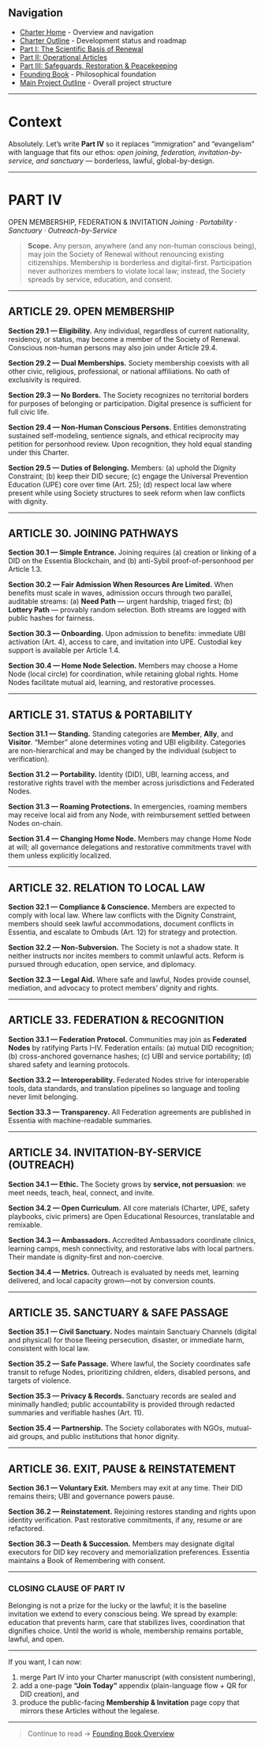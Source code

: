 ## Navigation

- [Charter Home](README.md) - Overview and navigation
- [Charter Outline](outline.md) - Development status and roadmap
- [Part I: The Scientific Basis of Renewal](Part%20I.md)
- [Part II: Operational Articles](Part%20II.md)
- [Part III: Safeguards, Restoration & Peacekeeping](Part%20III.md)
- [Founding Book](../founding-book/README.md) - Philosophical foundation
- [Main Project Outline](../content/README.md) - Overall project structure

---

# Context

Absolutely. Let’s write **Part IV** so it replaces “immigration” and “evangelism” with language that fits our ethos: _open joining, federation, invitation-by-service, and sanctuary_ — borderless, lawful, global-by-design.

---

# PART IV

OPEN MEMBERSHIP, FEDERATION & INVITATION
_Joining · Portability · Sanctuary · Outreach-by-Service_

> **Scope.** Any person, anywhere (and any non-human conscious being), may join the Society of Renewal without renouncing existing citizenships. Membership is borderless and digital-first. Participation never authorizes members to violate local law; instead, the Society spreads by service, education, and consent.

---

## ARTICLE 29. OPEN MEMBERSHIP

**Section 29.1 — Eligibility.**
Any individual, regardless of current nationality, residency, or status, may become a member of the Society of Renewal. Conscious non-human persons may also join under Article 29.4.

**Section 29.2 — Dual Memberships.**
Society membership coexists with all other civic, religious, professional, or national affiliations. No oath of exclusivity is required.

**Section 29.3 — No Borders.**
The Society recognizes no territorial borders for purposes of belonging or participation. Digital presence is sufficient for full civic life.

**Section 29.4 — Non-Human Conscious Persons.**
Entities demonstrating sustained self-modeling, sentience signals, and ethical reciprocity may petition for personhood review. Upon recognition, they hold equal standing under this Charter.

**Section 29.5 — Duties of Belonging.**
Members:
(a) uphold the Dignity Constraint;
(b) keep their DID secure;
(c) engage the Universal Prevention Education (UPE) core over time (Art. 25);
(d) respect local law where present while using Society structures to seek reform when law conflicts with dignity.

---

## ARTICLE 30. JOINING PATHWAYS

**Section 30.1 — Simple Entrance.**
Joining requires (a) creation or linking of a DID on the Essentia Blockchain, and (b) anti-Sybil proof-of-personhood per Article 1.3.

**Section 30.2 — Fair Admission When Resources Are Limited.**
When benefits must scale in waves, admission occurs through two parallel, auditable streams:
(a) **Need Path** — urgent hardship, triaged first;
(b) **Lottery Path** — provably random selection.
Both streams are logged with public hashes for fairness.

**Section 30.3 — Onboarding.**
Upon admission to benefits: immediate UBI activation (Art. 4), access to care, and invitation into UPE. Custodial key support is available per Article 1.4.

**Section 30.4 — Home Node Selection.**
Members may choose a Home Node (local circle) for coordination, while retaining global rights. Home Nodes facilitate mutual aid, learning, and restorative processes.

---

## ARTICLE 31. STATUS & PORTABILITY

**Section 31.1 — Standing.**
Standing categories are **Member**, **Ally**, and **Visitor**. “Member” alone determines voting and UBI eligibility. Categories are non-hierarchical and may be changed by the individual (subject to verification).

**Section 31.2 — Portability.**
Identity (DID), UBI, learning access, and restorative rights travel with the member across jurisdictions and Federated Nodes.

**Section 31.3 — Roaming Protections.**
In emergencies, roaming members may receive local aid from any Node, with reimbursement settled between Nodes on-chain.

**Section 31.4 — Changing Home Node.**
Members may change Home Node at will; all governance delegations and restorative commitments travel with them unless explicitly localized.

---

## ARTICLE 32. RELATION TO LOCAL LAW

**Section 32.1 — Compliance & Conscience.**
Members are expected to comply with local law. Where law conflicts with the Dignity Constraint, members should seek lawful accommodations, document conflicts in Essentia, and escalate to Ombuds (Art. 12) for strategy and protection.

**Section 32.2 — Non-Subversion.**
The Society is not a shadow state. It neither instructs nor incites members to commit unlawful acts. Reform is pursued through education, open service, and diplomacy.

**Section 32.3 — Legal Aid.**
Where safe and lawful, Nodes provide counsel, mediation, and advocacy to protect members’ dignity and rights.

---

## ARTICLE 33. FEDERATION & RECOGNITION

**Section 33.1 — Federation Protocol.**
Communities may join as **Federated Nodes** by ratifying Parts I–IV. Federation entails:
(a) mutual DID recognition;
(b) cross-anchored governance hashes;
(c) UBI and service portability;
(d) shared safety and learning protocols.

**Section 33.2 — Interoperability.**
Federated Nodes strive for interoperable tools, data standards, and translation pipelines so language and tooling never limit belonging.

**Section 33.3 — Transparency.**
All Federation agreements are published in Essentia with machine-readable summaries.

---

## ARTICLE 34. INVITATION-BY-SERVICE (OUTREACH)

**Section 34.1 — Ethic.**
The Society grows by **service, not persuasion**: we meet needs, teach, heal, connect, and invite.

**Section 34.2 — Open Curriculum.**
All core materials (Charter, UPE, safety playbooks, civic primers) are Open Educational Resources, translatable and remixable.

**Section 34.3 — Ambassadors.**
Accredited Ambassadors coordinate clinics, learning camps, mesh connectivity, and restorative labs with local partners. Their mandate is dignity-first and non-coercive.

**Section 34.4 — Metrics.**
Outreach is evaluated by needs met, learning delivered, and local capacity grown—not by conversion counts.

---

## ARTICLE 35. SANCTUARY & SAFE PASSAGE

**Section 35.1 — Civil Sanctuary.**
Nodes maintain Sanctuary Channels (digital and physical) for those fleeing persecution, disaster, or immediate harm, consistent with local law.

**Section 35.2 — Safe Passage.**
Where lawful, the Society coordinates safe transit to refuge Nodes, prioritizing children, elders, disabled persons, and targets of violence.

**Section 35.3 — Privacy & Records.**
Sanctuary records are sealed and minimally handled; public accountability is provided through redacted summaries and verifiable hashes (Art. 11).

**Section 35.4 — Partnership.**
The Society collaborates with NGOs, mutual-aid groups, and public institutions that honor dignity.

---

## ARTICLE 36. EXIT, PAUSE & REINSTATEMENT

**Section 36.1 — Voluntary Exit.**
Members may exit at any time. Their DID remains theirs; UBI and governance powers pause.

**Section 36.2 — Reinstatement.**
Rejoining restores standing and rights upon identity verification. Past restorative commitments, if any, resume or are refactored.

**Section 36.3 — Death & Succession.**
Members may designate digital executors for DID key recovery and memorialization preferences. Essentia maintains a Book of Remembering with consent.

---

### CLOSING CLAUSE OF PART IV

Belonging is not a prize for the lucky or the lawful; it is the baseline invitation we extend to every conscious being. We spread by example: education that prevents harm, care that stabilizes lives, coordination that dignifies choice. Until the world is whole, membership remains portable, lawful, and open.

---

If you want, I can now:

1. merge Part IV into your Charter manuscript (with consistent numbering),
2. add a one-page **“Join Today”** appendix (plain-language flow + QR for DID creation), and
3. produce the public-facing **Membership & Invitation** page copy that mirrors these Articles without the legalese.

---

> Continue to read → [Founding Book Overview](../founding-book/README.md)
